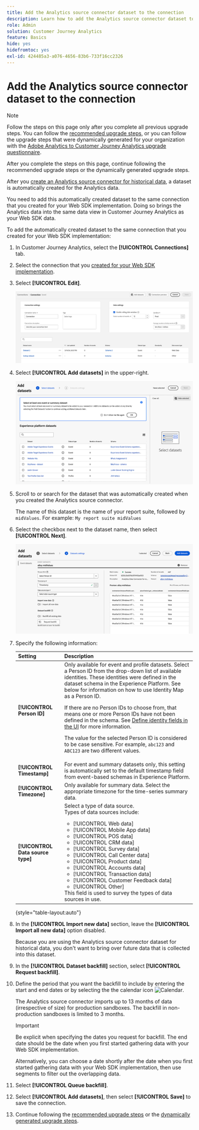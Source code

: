 ```yaml
---
title: Add the Analytics source connector dataset to the connection
description: Learn how to add the Analytics source connector dataset to the connection
role: Admin
solution: Customer Journey Analytics
feature: Basics
hide: yes
hidefromtoc: yes
exl-id: 424485a3-a076-4656-83b6-733f16cc2326
---
```

# Add the Analytics source connector dataset to the connection

>[!NOTE]
> 
>Follow the steps on this page only after you complete all previous upgrade steps. You can follow the [recommended upgrade steps](/help/getting-started/cja-upgrade/cja-upgrade-recommendations.md#recommended-upgrade-steps-for-most-organizations), or you can follow the upgrade steps that were dynamically generated for your organization with the [Adobe Analytics to Customer Journey Analytics upgrade questionnaire](https://gigazelle.github.io/cja-ttv/). 
>
>After you complete the steps on this page, continue following the recommended upgrade steps or the dynamically generated upgrade steps. 

After you [create an Analytics source connector for historical data](/help/getting-started/cja-upgrade/cja-upgrade-source-connector.md), a dataset is automatically created for the Analytics data. 

You need to add this automatically created dataset to the same connection that you created for your Web SDK implementation. Doing so brings the Analytics data into the same data view in Customer Journey Analytics as your Web SDK data. 

To add the automatically created dataset to the same connection that you created for your Web SDK implementation:

1. In Customer Journey Analytics, select the **[!UICONTROL Connections]** tab.

1. Select the connection that you [created for your Web SDK implementation](/help/getting-started/cja-upgrade/cja-upgrade-connection.md).

1. Select **[!UICONTROL Edit]**.

   ![Edit connection](assets/connection-add-dataset.png)

1. Select **[!UICONTROL Add datasets]** in the upper-right.

   ![Edit connection](assets/connection-add-dateset2.png)

1. Scroll to or search for the dataset that was automatically created when you created the Analytics source connector. 

   The name of this dataset is the name of your report suite, followed by `midValues`. For example: `My report suite midValues`

1. Select the checkbox next to the dataset name, then select **[!UICONTROL Next]**.

   ![Edit connection](assets/connection-add-dataset3.png)

1. Specify the following information:

   <!-- Copied from help/connections/create-connection.md. Should we single source? -->

   | Setting | Description |
   | --- | --- |
   | **[!UICONTROL Person ID]** | Only available for event and profile datasets. Select a Person ID from the drop-down list of available identities. These identities were defined in the dataset schema in the Experience Platform. See below for information on how to use Identity Map as a Person ID.<p>If there are no Person IDs to choose from, that means one or more Person IDs have not been defined in the schema. See [Define identity fields in the UI](https://experienceleague.adobe.com/en/docs/experience-platform/xdm/ui/fields/identity) for more information. <p>The value for the selected Person ID is considered to be case sensitive. For example, `abc123` and `ABC123` are two different values. |
   | **[!UICONTROL Timestamp]** | For event and summary datasets only, this setting is automatically set to the default timestamp field from event-based schemas in Experience Platform. |
   | **[!UICONTROL Timezone]** | Only available for summary data. Select the appropriate timezone for the time-series summary data. |
   | **[!UICONTROL Data source type]** | Select a type of data source. <br/>Types of data sources include: <ul><li>[!UICONTROL Web data]</li><li>[!UICONTROL Mobile App data]</li><li>[!UICONTROL POS data]</li><li>[!UICONTROL CRM data]</li><li>[!UICONTROL Survey data]</li><li>[!UICONTROL Call Center data]</li><li>[!UICONTROL Product data]</li><li> [!UICONTROL Accounts data]</li><li> [!UICONTROL Transaction data]</li><li>[!UICONTROL Customer Feedback data]</li><li> [!UICONTROL Other]</li></ul>This field is used to survey the types of data sources in use. |

   {style="table-layout:auto"}

1. In the **[!UICONTROL Import new data]** section, leave the **[!UICONTROL Import all new data]** option disabled. 

   Because you are using the Analytics source connector dataset for historical data, you don't want to bring over future data that is collected into this dataset.

1. In the **[!UICONTROL Dataset backfill]** section, select **[!UICONTROL Request backfill]**. 

1. Define the period that you want the backfill to include by entering the start and end dates or by selecting the the calendar icon ![Calendar](https://spectrum.adobe.com/static/icons/workflow_18/Smock_Calendar_18_N.svg). 

   The Analytics source connector imports up to 13 months of data (irrespective of size) for production sandboxes. The backfill in non-production sandboxes is limited to 3 months.

   >[!IMPORTANT]
   >
   >Be explicit when specifying the dates you request for backfill. The end date should be the date when you first started gathering data with your Web SDK implementation. 
   >
   >Alternatively, you can choose a date shortly after the date when you first started gathering data with your Web SDK implementation, then use segments to filter out the overlapping data. 

   <!-- Include any of the following?  Make sure you're explicit as to the dates you request backfill to. You want to request it to the date that you start gathering data with your Web SDK implementation. Also possibly include segments for any overlapping date. So you could request everything and then use a segment to exclude data that you don't want. That way if you need to move up the date, then you could change the date in the filter. Downside would be that you might pay for double rows.  When they do that, they're going to see all schema fields from both their custom schema and their Analytics schema. So they'll need to be cognizant to select the right fields, and never select any Analytics fields, because they will be mapped as part of the source connector. Never select any Analytics field group fields because they'll be mapped.  -->

1. Select **[!UICONTROL Queue backfill]**.

1. Select **[!UICONTROL Add datasets]**, then select **[!UICONTROL Save]** to save the connection.

1. Continue following the [recommended upgrade steps](/help/getting-started/cja-upgrade/cja-upgrade-recommendations.md#recommended-upgrade-steps-for-most-organizations) or the [dynamically generated upgrade steps](https://gigazelle.github.io/cja-ttv/).
